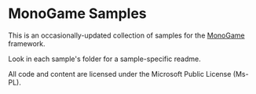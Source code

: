 # MonoGame Samples

This is an occasionally-updated collection of samples for the 
[MonoGame](https://github.com/mono/monogame) framework.

Look in each sample's folder for a sample-specific readme.

All code and content are licensed under the Microsoft Public License (Ms-PL).